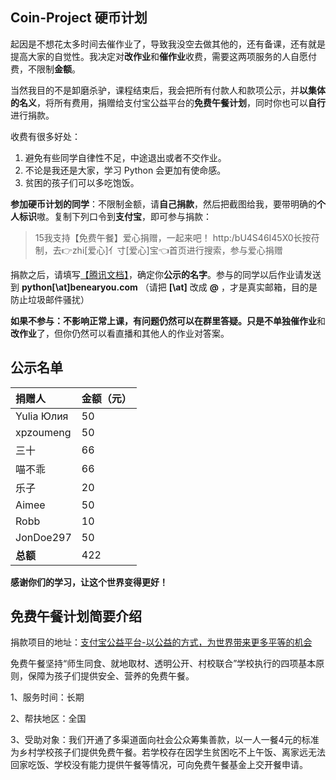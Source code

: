 ## Coin-Project 硬币计划

起因是不想花太多时间去催作业了，导致我没空去做其他的，还有备课，还有就是提高大家的自觉性。我决定对**改作业**和**催作业**收费，需要这两项服务的人自愿付费，不限制**金额**。

当然我目的不是卸磨杀驴，课程结束后，我会把所有付款人和款项公示，并**以集体的名义**，将所有费用，捐赠给支付宝公益平台的**免费午餐计划**，同时你也可以**自行**进行捐款。

收费有很多好处：

1. 避免有些同学自律性不足，中途退出或者不交作业。
2. 不论是我还是大家，学习 Python 会更加有使命感。
3. 贫困的孩子们可以多吃饱饭。

**参加硬币计划的同学**：不限制金额，请**自己捐款**，然后把截图给我，要带明确的**个人标识**嗷。复制下列口令到**支付宝**，即可参与捐款：

> 15我支持【免费午餐】爱心捐赠，一起来吧！ http:/bU4S46I45X0长按苻制，去👉zhi[爱心]亻寸[爱心]宝👈首页进行搜索，参与爱心捐赠

捐款之后，请填写[【腾讯文档】](https://docs.qq.com/form/page/DUk92eGdycGZzVXlr?_w_tencentdocx_form=1)，确定你**公示的名字**。参与的同学以后作业请发送到 **python[\at]benearyou.com** （请把 **[\at]** 改成 **@** ，才是真实邮箱，目的是防止垃圾邮件骚扰）



**如果不参与：**不影响正常上课，有问题仍然可以在群里答疑。只是不单独**催作业**和**改作业**了，但你仍然可以看直播和其他人的作业对答案。


## 公示名单

| 捐赠人     | 金额（元） |
| :--------- | ---------- |
| Yulia Юлия | 50         |
| xpzoumeng  | 50         |
| 三十       | 66         |
| 喵不乖     | 66         |
| 乐子       | 20         |
| Aimee      | 50         |
| Robb       | 10         |
| JonDoe297  | 50         |
| **总额**   | 422        |

**感谢你们的学习，让这个世界变得更好！**

## 免费午餐计划简要介绍

捐款项目的地址：[支付宝公益平台-以公益的方式，为世界带来更多平等的机会](https://love.alipay.com/donate/itemDetail.htm?name=2014010616214122130)

免费午餐坚持“师生同食、就地取材、透明公开、村校联合”学校执行的四项基本原则，保障为孩子们提供安全、营养的免费午餐。

1、服务时间：长期

2、帮扶地区：全国

3、受助对象：我们开通了多渠道面向社会公众筹集善款，以一人一餐4元的标准为乡村学校孩子们提供免费午餐。若学校存在因学生贫困吃不上午饭、离家远无法回家吃饭、学校没有能力提供午餐等情况，可向免费午餐基金上交开餐申请。